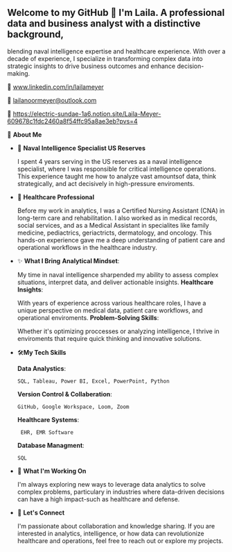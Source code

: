 ## Welcome to my GitHub 👋 I'm Laila. A professional data and business analyst with a distinctive background,
blending naval intelligence expertise and healthcare experience. With over a decade of experience, I specialize in 
transforming complex data into strategic insights to drive business outcomes and enhance decision-making. 

🔗 www.linkedin.com/in/lailameyer

📧 lailanoormeyer@outlook.com

💼 https://electric-sundae-1a6.notion.site/Laila-Meyer-609678c1fdc2460a8f54ffc95a8ae3eb?pvs=4


🔎 **About Me**
- 🚢 **Naval Intelligence Specialist US Reserves**


  I spent 4 years serving in the US reserves as a naval intelligence specialist, where I was responsible for critical intelligence operations.
 This experience taught me how to analyze vast amountsof data, think strategically, and act decisively in high-pressure enviroments.
  
- 🏥 **Healthcare Professional**

  Before my work in analytics, I was a Certified Nursing Assistant (CNA) in long-term care and rehabilitation. I also worked as in medical records,
  social services, and as a Medical Assistant in specialites like family medicine, pediactrics, geriactricts, dermatology, and oncology. This hands-on
   experience gave me a deep understanding of patient care and operational workflows in the healthcare industry.
  
- ✨ **What I Bring**
  **Analytical Mindset**:

     My time in naval intelligence sharpended my ability to assess complex situations, interpret data, and deliver actionable insights.
  **Healthcare Insights**:

   With years of experience across various healthcare roles, I have a unique perspective on medical data, patient care workflows, and operational enviroments.
  **Problem-Solving Skills**:

  Whether it's optimizing proccesses or analyzing intelligence, I thrive in enviroments that require quick thinking and innovative solutions.

  
- 🛠️**My Tech Skills**
 
  **Data Analystics**:
  
      SQL, Tableau, Power BI, Excel, PowerPoint, Python
  **Version Control & Collaberation**:
  
      GitHub, Google Workspace, Loom, Zoom
  **Healthcare Systems**:
  
       EHR, EMR Software
  **Database Managment**:
  
      SQL

  
- 🚀 **What I'm Working On**
  
   I'm always exploring new ways to leverage data analytics to solve complex problems, particulary in industries where data-driven
  decisions can have a high impact-such as healthcare and defense.

  
- 🥇 **Let's Connect**
  
  I'm passionate about collaboration and knowledge sharing. If you are interested in analytics, intelligence,
  or how data can revolutionize healthcare and operations, feel free to reach out or explore my projects. 
